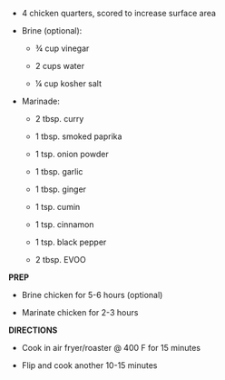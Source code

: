 -   4 chicken quarters, scored to increase surface area

-   Brine (optional):

    -   ¾ cup vinegar

    -   2 cups water

    -   ¼ cup kosher salt

-   Marinade:

    -   2 tbsp. curry

    -   1 tbsp. smoked paprika

    -   1 tsp. onion powder

    -   1 tbsp. garlic

    -   1 tbsp. ginger

    -   1 tsp. cumin

    -   1 tsp. cinnamon

    -   1 tsp. black pepper

    -   2 tbsp. EVOO

**PREP**

-   Brine chicken for 5-6 hours (optional)

-   Marinate chicken for 2-3 hours

**DIRECTIONS**

-   Cook in air fryer/roaster @ 400 F for 15 minutes

-   Flip and cook another 10-15 minutes
